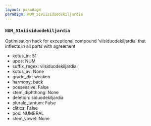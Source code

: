 ```yaml
---
layout: paradigm
paradigm: NUM_51viisiduodekiljardia
---
```

### ` NUM_51viisiduodekiljardia `

Optimisation hack for exceptional compound ’viisiduodekiljardia’ that inflects in all parts with agreement
* kotus_tn: 51
* upos: NUM
* suffix_regex: viisiduodekiljardia
* kotus_av: None
* grade_dir: weaken
* harmony: back
* possessive: False
* stem_diphthong: None
* deletion: siduodekiljardia
* plurale_tantum: False
* clitics: False
* pos: NUMERAL
* stem_vowel: None
